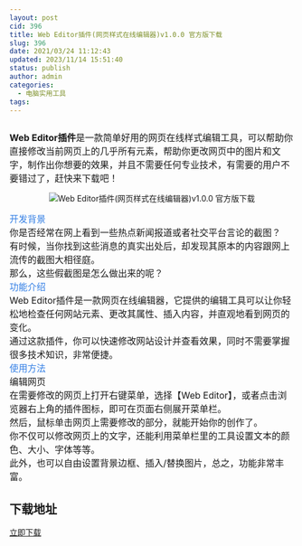 ```yaml
---
layout: post
cid: 396
title: Web Editor插件(网页样式在线编辑器)v1.0.0 官方版下载
slug: 396
date: 2021/03/24 11:12:43
updated: 2023/11/14 15:51:40
status: publish
author: admin
categories: 
  - 电脑实用工具
tags: 
---
```



<div alt="潮男心博客 www.cnx0.com">
	<p>
		<span style="font-size:16px;"><img src="https://www.kjsv.com/download/image/2021/03/24/20210324032417_056331.jpg" alt="" /></span>
	</p>
	<p>
		<span style="font-size:16px;"><strong>Web Editor插件</strong>是一款简单好用的网页在线样式编辑工具，可以帮助你直接修改当前网页上的几乎所有元素，帮助你更改网页中的图片和文字，制作出你想要的效果，并且不需要任何专业技术，有需要的用户不要错过了，赶快来下载吧！</span> 
	</p>
	<p style="text-align:center;">
		<img src="https://www.kjsv.com/download/image/2021/03/24/20210324032546_646941.png" alt="Web Editor插件(网页样式在线编辑器)v1.0.0 官方版下载" title="Web Editor插件(网页样式在线编辑器)v1.0.0 官方版下载" align="" /> 
	</p>
	<p>
		<span style="font-size:16px;color:#337FE5;">开发背景</span><br />
<span style="font-size:16px;">你是否经常在网上看到一些热点新闻报道或者社交平台言论的截图？</span><br />
<span style="font-size:16px;">有时候，当你找到这些消息的真实出处后，却发现其原本的内容跟网上流传的截图大相径庭。</span><br />
<span style="font-size:16px;">那么，这些假截图是怎么做出来的呢？</span><br />
<span style="font-size:16px;color:#337FE5;">功能介绍</span><br />
<span style="font-size:16px;">Web Editor插件是一款网页在线编辑器，它提供的编辑工具可以让你轻松地检查任何网站元素、更改其属性、插入内容，并直观地看到网页的变化。</span><br />
<span style="font-size:16px;">通过这款插件，你可以快速修改网站设计并查看效果，同时不需要掌握很多技术知识，非常便捷。</span><br />
<span style="font-size:16px;color:#337FE5;">使用方法</span><br />
<span style="font-size:16px;">编辑网页</span><br />
<span style="font-size:16px;">在需要修改的网页上打开右键菜单，选择【Web Editor】，或者点击浏览器右上角的插件图标，即可在页面右侧展开菜单栏。</span><br />
<span style="font-size:16px;">然后，鼠标单击网页上需要修改的部分，就能开始你的创作了。</span><br />
<span style="font-size:16px;">你不仅可以修改网页上的文字，还能利用菜单栏里的工具设置文本的颜色、大小、字体等等。</span><br />
<span style="font-size:16px;">此外，也可以自由设置背景边框、插入/替换图片，总之，功能非常丰富。</span> 
	</p>
	<h2>
		下载地址
	</h2>
<a target="_block" href="https://xiaok.lanzous.com/iKaZZn8wh4j">立即下载</a> 
</div>